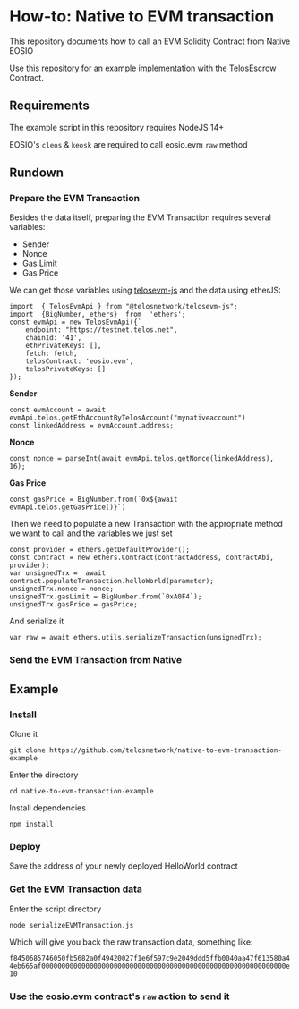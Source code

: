 # How-to: Native to EVM transaction

This repository documents how to call an EVM Solidity Contract from Native EOSIO

Use [this repository]() for an example implementation with the TelosEscrow Contract.


## Requirements

The example script in this repository requires NodeJS 14+

EOSIO's `cleos` & `keosk` are required to call eosio.evm `raw` method

## Rundown

### Prepare the EVM Transaction

Besides the data itself, preparing the EVM Transaction requires several variables:

- Sender
- Nonce
- Gas Limit
- Gas Price

We can get those variables using [telosevm-js](https://github.com/telosnetwork/telosevm-js) and the data using etherJS:

```
import  { TelosEvmApi } from "@telosnetwork/telosevm-js";
import  {BigNumber, ethers}  from  'ethers';
const evmApi = new TelosEvmApi({`
    endpoint: "https://testnet.telos.net",
    chainId: '41',
    ethPrivateKeys: [],
    fetch: fetch,
    telosContract: 'eosio.evm',
    telosPrivateKeys: []
});
```

**Sender**
```
const evmAccount = await evmApi.telos.getEthAccountByTelosAccount("mynativeaccount")
const linkedAddress = evmAccount.address;
```

**Nonce**
```
const nonce = parseInt(await evmApi.telos.getNonce(linkedAddress), 16);
```

**Gas Price**
```
const gasPrice = BigNumber.from(`0x${await evmApi.telos.getGasPrice()}`)
```

Then we need to populate a new Transaction with the appropriate method we want to call and the variables we just set

```
const provider = ethers.getDefaultProvider();
const contract = new ethers.Contract(contractAddress, contractAbi, provider);
var unsignedTrx =  await contract.populateTransaction.helloWorld(parameter);
unsignedTrx.nonce = nonce;
unsignedTrx.gasLimit = BigNumber.from(`0xA0F4`);
unsignedTrx.gasPrice = gasPrice;
```

And serialize it

```
var raw = await ethers.utils.serializeTransaction(unsignedTrx);
```


### Send the EVM Transaction from Native

## Example

### Install

Clone it

`git clone https://github.com/telosnetwork/native-to-evm-transaction-example`

Enter the directory

`cd native-to-evm-transaction-example`

Install dependencies

`npm install`

### Deploy

Save the address of your newly deployed HelloWorld contract

### Get the EVM Transaction data

Enter the script directory

`node serializeEVMTransaction.js`

Which will give you back the raw transaction data, something like:

`f8450685746050fb5682a0f49420027f1e6f597c9e2049ddd5ffb0040aa47f613580a44eb665af0000000000000000000000000000000000000000000000000000000000000e10`

### Use the eosio.evm contract's `raw` action to send it

